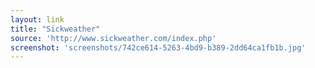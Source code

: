 ```yaml
---
layout: link
title: "Sickweather"
source: 'http://www.sickweather.com/index.php'
screenshot: 'screenshots/742ce614-5263-4bd9-b389-2dd64ca1fb1b.jpg'
---
```


